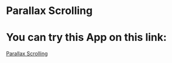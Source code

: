 # Parallax Scrolling

# You can try this App on this link:

[Parallax Scrolling](https://p-attila.github.io/3dHeader/)
